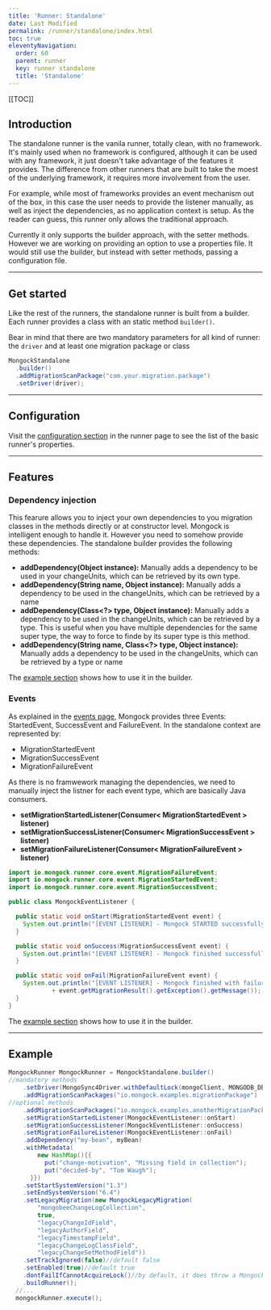 ```yaml
---
title: 'Runner: Standalone' 
date: Last Modified 
permalink: /runner/standalone/index.html
toc: true
eleventyNavigation:
  order: 60 
  parent: runner
  key: runner standalone
  title: 'Standalone'
---
```

<!--1. [Introduction](#introduction)
2. [Get started](#get-started)
3. [Features](#features)
   3.1 [Dependency injection](#dependency-injection)
   3.2 [Events](#events)
4. [Example](#example)-->

[[TOC]]
## Introduction
The standalone runner is the vanila runner, totally clean, with no framework. It's mainly used when no framework is configured, although it can be used with any framework, it just doesn't take advantage of the features it provides. The difference from other runners that are built to take the moest of the underlying framework, it requires more involvement from the user. 

For example, while most of frameworks provides an event mechanism out of the box, in this case the user needs to provide the listener manually, as well as inject the dependencies, as no application context is setup. As the reader can guess, this runner only allows the traditional approach.

Currently it only supports the builder approach, with the setter methods. However we are working on providing an option to use a properties file. It would still use the builder, but instead with setter methods, passing a configuration file.
______________________________________

## Get started
Like the rest of the runners, the standalone runner is built from a builder. Each runner provides a class with an static method `builder()`.

Bear in mind that there are two mandatory parameters for all kind of runner: the `driver` and at least one migration package or class
```java
MongockStandalone
  .builder()
  .addMigrationScanPackage("com.your.migration.package")
  .setDriver(driver);
```
______________________________________

## Configuration
Visit the [configuration section](/runner#configuration) in the runner page to see the list of the basic runner's properties.
______________________________________

## Features
### Dependency injection
 This fearure allows you to inject your own dependencies to you migration classes in the methods directly or at constructor level. Mongock is intelligent enough to handle it. However you need to somehow provide these dependencies. The standalone builder provides the following methods:

 - **addDependency(Object instance):** Manually adds a dependency to be used in your changeUnits, which can be retrieved by its own type.
 - **addDependency(String name, Object instance):** Manually adds a dependency to be used in the  changeUnits, which can be retrieved by a name
 - **addDependency(Class<?> type, Object instance):** Manually adds a dependency to be used in the  changeUnits, which can be retrieved by a type. This is useful when you have multiple dependencies for the same super type, the way to force to finde by its super type is this method.
 - **addDependency(String name, Class<?> type, Object instance):** Manually adds a dependency to be used in the  changeUnits, which can be retrieved by a type or name

The [example section](#example) shows how to use it in the builder.

### Events
As explained in the [events page](/events), Mongock provides three Events: StartedEvent, SuccessEvent and FailureEvent. In the standalone context are represented by:
- MigrationStartedEvent
- MigrationSuccessEvent
- MigrationFailureEvent

As there is no framwework managing the dependencies, we need to manually inject the listner for each event type, which are basically Java consumers.
- **setMigrationStartedListener(Consumer< MigrationStartedEvent >  listener)**
- **setMigrationSuccessListener(Consumer< MigrationSuccessEvent > listener)**
- **setMigrationFailureListener(Consumer< MigrationFailureEvent > listener)**

```java 
import io.mongock.runner.core.event.MigrationFailureEvent;
import io.mongock.runner.core.event.MigrationStartedEvent;
import io.mongock.runner.core.event.MigrationSuccessEvent;

public class MongockEventListener {

  public static void onStart(MigrationStartedEvent event) {
    System.out.println("[EVENT LISTENER] - Mongock STARTED successfully");
  }

  public static void onSuccess(MigrationSuccessEvent event) {
    System.out.println("[EVENT LISTENER] - Mongock finished successfully");
  }

  public static void onFail(MigrationFailureEvent event) {
    System.out.println("[EVENT LISTENER] - Mongock finished with failures: "
            + event.getMigrationResult().getException().getMessage());
  }
}
```

The [example section](/runner/standalone#example) shows how to use it in the builder.
______________________________________

## Example
```java
MongockRunner MongockRunner = MongockStandalone.builder()
//mandatory methods
    .setDriver(MongoSync4Driver.withDefaultLock(mongoClient, MONGODB_DB_NAME))
    .addMigrationScanPackages("io.mongock.examples.migrationPackage")
//optional methods
    .addMigrationScanPackages("io.mongock.examples.anotherMigrationPackage")
    .setMigrationStartedListener(MongockEventListener::onStart)
    .setMigrationSuccessListener(MongockEventListener::onSuccess)
    .setMigrationFailureListener(MongockEventListener::onFail)
    .addDependency("my-bean", myBean)
    .withMetadata(
        new HashMap(){{
          put("change-motivation", "Missing field in collection");
          put("decided-by", "Tom Waugh");
      }})
    .setStartSystemVersion("1.3")
    .setEndSystemVersion("6.4")    
    .setLegacyMigration(new MongockLegacyMigration(
        "mongobeeChangeLogCollection", 
        true, 
        "legacyChangeIdField", 
        "legacyAuthorField", 
        "legacyTimestampField", 
        "legacyChangeLogClassField", 
        "legacyChangeSetMethodField"))
    .setTrackIgnored(false)//default false
    .setEnabled(true)//default true
    .dontFailIfCannotAcquireLock()//by default, it does throw a MongockException
    .buildRunner();
  //...
  mongockRunner.execute();

```